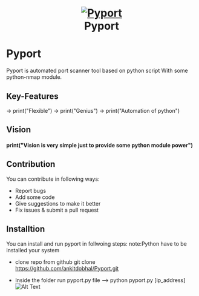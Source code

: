 <h1 align="center">
  <br>
  <a href="https://github.com/s0md3v/Photon"><img src="https://img.icons8.com/dusk/128/000000/python.png" alt="Pyport"></a>
  <br>
  Pyport
  <br>
</h1>

# Pyport
  Pyport is automated port scanner tool based on python script With some python-nmap module.
  
  ## Key-Features
  
  -> print("Flexible")
  -> print("Genius")
  -> print("Automation of python")
  
  ## Vision
  #### print("Vision is very simple just to provide some python module power")
  
  
  ## Contribution
  You can contribute in following ways:

- Report bugs
- Add some code
- Give suggestions to make it better
- Fix issues & submit a pull request

 ## Installtion
 You can install and run pyport in follwoing steps:
 note:Python have to be installed your system
 - clone repo from github
   git clone https://github.com/ankitdobhal/Pyport.git
   
  - Inside the folder run pyport.py file
    --> python pyport.py [ip_address]
    ![Alt Text](https://thepracticaldev.s3.amazonaws.com/i/nxpriye1uftr9dc6pch7.JPG)
